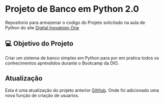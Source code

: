 # Projeto de Banco em Python 2.0

Repositorio para armazenar o codigo do Projeto solicitado na aula de Python do site
[Digital Inovatopn One](https://web.dio.me/play)

## 💻 Objetivo do Projeto

Criar um sistema de banco simples em Python para por em pratica todos os conhecimentos aprendidos durante o Bootcamp da DIO.

## Atualização

Esta é uma atualização do projeto anterior [GitHub](https://github.com/JVLT0/Project-Python-Bank). Onde foi adicionado uma nova função de criação de usuarios.
